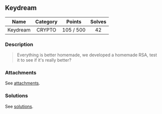 ## Keydream

|  Name  |  Category  |  Points  |  Solves  |
| :----: | :----: | :----: | :----: |
|  Keydream  |  CRYPTO  |  105 / 500  |  42  |

### Description
> Everything is better homemade, we developed a homemade RSA, test it to see if it's really better?

### Attachments
See [attachments](https://github.com/roadicing/ctf-writeups/tree/main/2022/cryptoctf/keydream/attachments).

### Solutions
See [solutions](https://github.com/roadicing/ctf-writeups/tree/main/2022/cryptoctf/keydream/solutions).